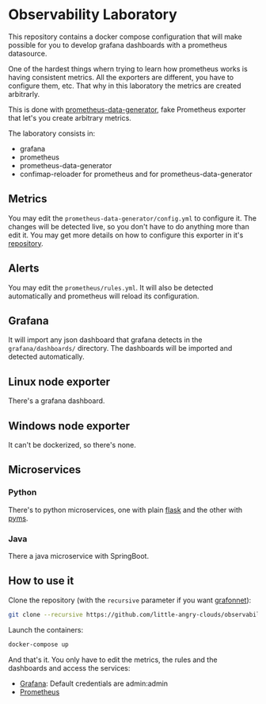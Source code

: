 # Observability Laboratory

This repository contains a docker compose configuration that will make possible
for you to develop grafana dashboards with a prometheus datasource.

One of the hardest things whern trying to learn how prometheus works is having
consistent metrics. All the exporters are different, you have to configure them,
etc. That why in this laboratory the metrics are created arbitrarly.

This is done with
[prometheus-data-generator](https://github.com/little-angry-clouds/prometheus-data-generator),
fake Prometheus exporter that let's you create arbitrary metrics.

The laboratory consists in:

- grafana
- prometheus
- prometheus-data-generator
- confimap-reloader for prometheus and for prometheus-data-generator

## Metrics

You may edit the `prometheus-data-generator/config.yml` to configure it. The
changes will be detected live, so you don't have to do anything more than edit it. You may
get more details on how to configure this exporter in it's
[repository](https://github.com/little-angry-clouds/prometheus-data-generator).

## Alerts

You may edit the `prometheus/rules.yml`. It will also be detected automatically
and prometheus will reload its configuration.

## Grafana

It will import any json dashboard that grafana detects in the
`grafana/dashboards/` directory. The dashboards will be imported and detected
automatically.

## Linux node exporter

There's a grafana dashboard.

## Windows node exporter

It can't be dockerized, so there's none.

## Microservices

### Python

There's to python microservices, one with plain [flask](https://flask.palletsprojects.com/en/1.1.x/)
and the other with [pyms](https://github.com/python-microservices/pyms).

### Java

There a java microservice with SpringBoot.

## How to use it

Clone the repository (with the `recursive` parameter if you want
[grafonnet](https://github.com/grafana/grafonnet-lib)):

```bash
git clone --recursive https://github.com/little-angry-clouds/observability-laboratory
```

Launch the containers:

```bash
docker-compose up
```

And that's it. You only have to edit the metrics, the rules and the dashboards
and access the services:

- [Grafana](http://localhost:3000): Default credentials are admin:admin
- [Prometheus](http://localhost:9090)
